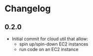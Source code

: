 # Changelog
## 0.2.0
- Initial commit for cloud util that allow:
  - spin up/spin-down EC2 instances
  - run code on an EC2 instance
